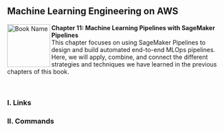 ## Machine Learning Engineering on AWS

<a href="https://www.packtpub.com/product/machine-learning-engineering-on-aws/9781803247595"><img src="https://static.packt-cdn.com/products/9781803247595/cover/smaller" alt="Book Name" height="100px" align="left"></a>

**Chapter 11: Machine Learning Pipelines with SageMaker Pipelines** <br />
This chapter focuses on using SageMaker Pipelines to design and build automated end-to-end MLOps pipelines. Here, we will apply, combine, and connect the different strategies and techniques we have learned in the previous chapters of this book.

<br />

### I. Links

### II. Commands
